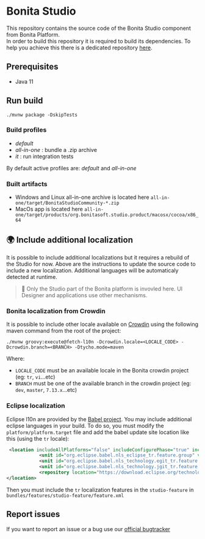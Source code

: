 # Bonita Studio

This repository contains the source code of the Bonita Studio component from Bonita Platform.  
In order to build this repository it is required to build its dependencies. To help you achieve this there is a dedicated repository [here](https://github.com/Bonitasoft-Community/Build-Bonita).

## Prerequisites

* Java 11

## Run build

```shell
./mvnw package -DskipTests
```

### Build profiles

* _default_
* _all-in-one_ : bundle a .zip archive
* _it_ : run integration tests

By default active profiles are: _default_ and _all-in-one_

### Built artifacts

* Windows and Linux all-in-one archive is located here `all-in-one/target/BonitaStudioCommunity-*.zip`
* MacOs app is located here `all-in-one/target/products/org.bonitasoft.studio.product/macosx/cocoa/x86_64`

## :earth_africa: Include additional localization 

It is possible to include additional localizations but it requires a rebuild of the Studio for now. Above are the instructions to update the source code to include a new localization. Additional languages will be automaticaly detected at runtime.

> :blue_book: Only the Studio part of the Bonita platform is invovled here. UI Designer and applications use other mechanisms.

### Bonita localization from Crowdin 

It is possible to include other locale available on [Crowdin](https://crowdin.com/project/bonita) using the following maven command from the root of the project:

```shell
./mvnw groovy:execute@fetch-l10n -Dcrowdin.locale=<LOCALE_CODE> -Dcrowdin.branch=<BRANCH> -Dtycho.mode=maven
```

Where:

* `LOCALE_CODE` must be an available locale in the Bonita crowdin project (eg: `tr`, `vi`...etc)  
* `BRANCH` must be one of the available branch in the crowdin project (eg: `dev`, `master`, `7.13.x`...etc)

### Eclipse localization

Eclipse l10n are provided by the [Babel project](https://www.eclipse.org/babel/). You may include additional eclipse languages in your build. To do so, you must modify the `platform/platform.target` file and add the babel update site location like this (using the `tr` locale):

```xml
 <location includeAllPlatforms="false" includeConfigurePhase="true" includeMode="planner" includeSource="true" type="InstallableUnit">
            <unit id="org.eclipse.babel.nls_eclipse_tr.feature.group" version="0.0.0"/>
            <unit id="org.eclipse.babel.nls_technology.egit_tr.feature.group" version="0.0.0"/>
            <unit id="org.eclipse.babel.nls_technology.jgit_tr.feature.group" version="0.0.0"/>
            <repository location="https://download.eclipse.org/technology/babel/update-site/latest/"/>
</location>
```

Then you must include the `tr` localization features in the `studio-feature` in `bundles/features/studio-feature/feature.xml`

## Report issues

If you want to report an issue or a bug use our [official bugtracker](https://bonita.atlassian.net/projects/BBPMC)
